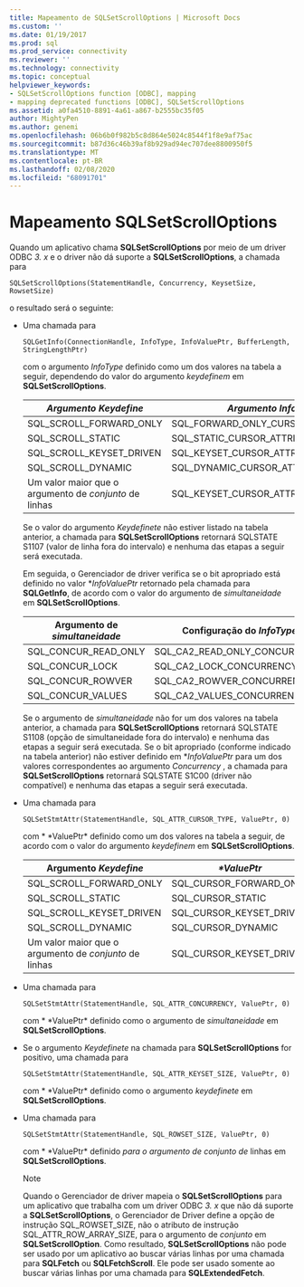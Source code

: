 ```yaml
---
title: Mapeamento de SQLSetScrollOptions | Microsoft Docs
ms.custom: ''
ms.date: 01/19/2017
ms.prod: sql
ms.prod_service: connectivity
ms.reviewer: ''
ms.technology: connectivity
ms.topic: conceptual
helpviewer_keywords:
- SQLSetScrollOptions function [ODBC], mapping
- mapping deprecated functions [ODBC], SQLSetScrollOptions
ms.assetid: a0fa4510-8891-4a61-a867-b2555bc35f05
author: MightyPen
ms.author: genemi
ms.openlocfilehash: 06b6b0f982b5c8d864e5024c8544f1f8e9af75ac
ms.sourcegitcommit: b87d36c46b39af8b929ad94ec707dee8800950f5
ms.translationtype: MT
ms.contentlocale: pt-BR
ms.lasthandoff: 02/08/2020
ms.locfileid: "68091701"
---
```

# <a name="sqlsetscrolloptions-mapping"></a>Mapeamento SQLSetScrollOptions
Quando um aplicativo chama **SQLSetScrollOptions** por meio de um driver ODBC *3. x* e o driver não dá suporte a **SQLSetScrollOptions**, a chamada para  
  
```  
SQLSetScrollOptions(StatementHandle, Concurrency, KeysetSize, RowsetSize)  
```  
  
 o resultado será o seguinte:  
  
-   Uma chamada para  
  
    ```  
    SQLGetInfo(ConnectionHandle, InfoType, InfoValuePtr, BufferLength, StringLengthPtr)  
    ```  
  
     com o argumento *InfoType* definido como um dos valores na tabela a seguir, dependendo do valor do argumento *keydefinem* em **SQLSetScrollOptions**.  
  
    |*Argumento Keydefine*|*Argumento InfoType*|  
    |---------------------------|-------------------------|  
    |SQL_SCROLL_FORWARD_ONLY|SQL_FORWARD_ONLY_CURSOR_ATTRIBUTES2|  
    |SQL_SCROLL_STATIC|SQL_STATIC_CURSOR_ATTRIBUTES2|  
    |SQL_SCROLL_KEYSET_DRIVEN|SQL_KEYSET_CURSOR_ATTRIBUTES2|  
    |SQL_SCROLL_DYNAMIC|SQL_DYNAMIC_CURSOR_ATTRIBUTES2|  
    |Um valor maior que o argumento de *conjunto* de linhas|SQL_KEYSET_CURSOR_ATTRIBUTES2|  
  
     Se o valor do argumento *Keydefinete* não estiver listado na tabela anterior, a chamada para **SQLSetScrollOptions** retornará SQLSTATE S1107 (valor de linha fora do intervalo) e nenhuma das etapas a seguir será executada.  
  
     Em seguida, o Gerenciador de driver verifica se o bit apropriado está definido no valor **InfoValuePtr* retornado pela chamada para **SQLGetInfo**, de acordo com o valor do argumento de *simultaneidade* em **SQLSetScrollOptions**.  
  
    |Argumento de *simultaneidade*|Configuração do *InfoType*|  
    |----------------------------|------------------------|  
    |SQL_CONCUR_READ_ONLY|SQL_CA2_READ_ONLY_CONCURRENCY|  
    |SQL_CONCUR_LOCK|SQL_CA2_LOCK_CONCURRENCY|  
    |SQL_CONCUR_ROWVER|SQL_CA2_ROWVER_CONCURRENCY|  
    |SQL_CONCUR_VALUES|SQL_CA2_VALUES_CONCURRENCY|  
  
     Se o argumento de *simultaneidade* não for um dos valores na tabela anterior, a chamada para **SQLSetScrollOptions** retornará SQLSTATE S1108 (opção de simultaneidade fora do intervalo) e nenhuma das etapas a seguir será executada. Se o bit apropriado (conforme indicado na tabela anterior) não estiver definido em **InfoValuePtr* para um dos valores correspondentes ao argumento *Concurrency* , a chamada para **SQLSetScrollOptions** retornará SQLSTATE S1C00 (driver não compatível) e nenhuma das etapas a seguir será executada.  
  
-   Uma chamada para  
  
    ```  
    SQLSetStmtAttr(StatementHandle, SQL_ATTR_CURSOR_TYPE, ValuePtr, 0)  
    ```  
  
     com * \*ValuePtr* definido como um dos valores na tabela a seguir, de acordo com o valor do argumento *keydefinem* em **SQLSetScrollOptions**.  
  
    |Argumento *Keydefine*|*\*ValuePtr*|  
    |---------------------------|------------------|  
    |SQL_SCROLL_FORWARD_ONLY|SQL_CURSOR_FORWARD_ONLY|  
    |SQL_SCROLL_STATIC|SQL_CURSOR_STATIC|  
    |SQL_SCROLL_KEYSET_DRIVEN|SQL_CURSOR_KEYSET_DRIVEN|  
    |SQL_SCROLL_DYNAMIC|SQL_CURSOR_DYNAMIC|  
    |Um valor maior que o argumento de *conjunto* de linhas|SQL_CURSOR_KEYSET_DRIVEN|  
  
-   Uma chamada para  
  
    ```  
    SQLSetStmtAttr(StatementHandle, SQL_ATTR_CONCURRENCY, ValuePtr, 0)  
    ```  
  
     com * \*ValuePtr* definido como o argumento de *simultaneidade* em **SQLSetScrollOptions**.  
  
-   Se o argumento *Keydefinete* na chamada para **SQLSetScrollOptions** for positivo, uma chamada para  
  
    ```  
    SQLSetStmtAttr(StatementHandle, SQL_ATTR_KEYSET_SIZE, ValuePtr, 0)  
    ```  
  
     com * \*ValuePtr* definido como o argumento *keydefinete* em **SQLSetScrollOptions**.  
  
-   Uma chamada para  
  
    ```  
    SQLSetStmtAttr(StatementHandle, SQL_ROWSET_SIZE, ValuePtr, 0)  
    ```  
  
     com * \*ValuePtr* definido *para o argumento de conjunto de* linhas em **SQLSetScrollOptions**.  
  
    > [!NOTE]  
    >  Quando o Gerenciador de driver mapeia o **SQLSetScrollOptions** para um aplicativo que trabalha com um driver ODBC *3. x* que não dá suporte a **SQLSetScrollOptions**, o Gerenciador de Driver define a opção de instrução SQL_ROWSET_SIZE, não o atributo de instrução SQL_ATTR_ROW_ARRAY_SIZE, para o argumento de *conjunto* em **SQLSetScrollOption**. Como resultado, **SQLSetScrollOptions** não pode ser usado por um aplicativo ao buscar várias linhas por uma chamada para **SQLFetch** ou **SQLFetchScroll**. Ele pode ser usado somente ao buscar várias linhas por uma chamada para **SQLExtendedFetch**.

